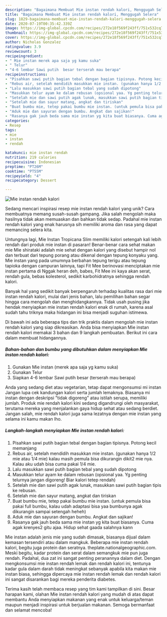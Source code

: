 ```yaml
---
description: "Bagaimana Membuat Mie instan rendah kalori, Menggugah Selera"
title: "Bagaimana Membuat Mie instan rendah kalori, Menggugah Selera"
slug: 1829-bagaimana-membuat-mie-instan-rendah-kalori-menggugah-selera
date: 2020-07-19T00:35:42.339Z
image: https://img-global.cpcdn.com/recipes/272e18f569f243ff/751x532cq70/mie-instan-rendah-kalori-foto-resep-utama.jpg
thumbnail: https://img-global.cpcdn.com/recipes/272e18f569f243ff/751x532cq70/mie-instan-rendah-kalori-foto-resep-utama.jpg
cover: https://img-global.cpcdn.com/recipes/272e18f569f243ff/751x532cq70/mie-instan-rendah-kalori-foto-resep-utama.jpg
author: Nicholas Gonzalez
ratingvalue: 3.9
reviewcount: 3
recipeingredient:
- " Mie instan merek apa saja yg kamu suka"
- " Telur"
- "4-6 lembar Sawi putih  besar terserah mau berapa"
recipeinstructions:
- "Pisahkan sawi putih bagian tebal dengan bagian tipisnya. Potong kecil memanjang"
- "Rebus air, setelah mendidih masukkan mie instan. (gunakan hanya 1/2 mie atau 1/4 mie) kalau masih pemula bisa dikurangin dikit2 mie nya. Kalau aku udah bisa cuma pakai 1/4 mie."
- "Lalu masukkan sawi putih bagian tebal yang sudah dipotong"
- "Masukkan telur ayam ke dalam rebusan (opsional yaa. Yg penting telurnya jangan digoreng! Biar kalori tetep rendah)"
- "Setelah mie dan sawi putih agak lunak, masukkan sawi putih bagian tipis ke rebusan."
- "Setelah mie dan sayur matang, angkat dan tiriskan"
- "Buat bumbu mie, tetep pakai bumbu mie instan. (untuk pemula bisa pakai full bumbu, kalau udah adaptasi bisa yaa bumbunya agak dikurangin sampai setengah heheh)"
- "Aduk mie dan sayuran dengan bumbu. Angkat dan sajikan!"
- "Rasanya gak jauh beda sama mie instan yg kita buat biasanya. Cuma agak krenyes2 gitu ajaa. Hidup sehat gaada salahnya kann"
categories:
- Resep
tags:
- mie
- instan
- rendah

katakunci: mie instan rendah 
nutrition: 219 calories
recipecuisine: Indonesian
preptime: "PT26M"
cooktime: "PT55M"
recipeyield: "4"
recipecategory: Dessert

---
```



![Mie instan rendah kalori](https://img-global.cpcdn.com/recipes/272e18f569f243ff/751x532cq70/mie-instan-rendah-kalori-foto-resep-utama.jpg)

Sedang mencari inspirasi resep mie instan rendah kalori yang unik? Cara membuatnya memang susah-susah gampang. Jika salah mengolah maka hasilnya tidak akan memuaskan dan bahkan tidak sedap. Padahal mie instan rendah kalori yang enak harusnya sih memiliki aroma dan rasa yang dapat memancing selera kita.

Untungnya lagi, Mie Instan Tropicana Slim memiliki kalori setengah kali lebih rendah dari produk mie instan di pasaran! Benar-benar cara sehat makan mie Mie shirataki adalah mie sehat dengan kalori yang disebut hampir nol dan terbuat dari tepung porang atau dikenal dengan tepung konyaku yang. Mie instan yang pada umumnya berbahan tepung terigu atau tepung tapioka dengan campuran lainnya, tapi Fit Mee berinovasi menciptakan mie instan pertama di Nggak heran deh, babes, Fit Mee ini kaya akan serat, rendah gula, bebas kolesterol, sedikit karbohidratnya sehingga rendah kalori.

Banyak hal yang sedikit banyak berpengaruh terhadap kualitas rasa dari mie instan rendah kalori, mulai dari jenis bahan, lalu pemilihan bahan segar hingga cara mengolah dan menghidangkannya. Tidak usah pusing jika hendak menyiapkan mie instan rendah kalori enak di rumah, karena asal sudah tahu triknya maka hidangan ini bisa menjadi suguhan istimewa.


Di bawah ini ada beberapa tips dan trik praktis dalam mengolah mie instan rendah kalori yang siap dikreasikan. Anda bisa menyiapkan Mie instan rendah kalori memakai 3 bahan dan 9 langkah pembuatan. Berikut ini cara dalam membuat hidangannya.

<!--inarticleads1-->

##### Bahan-bahan dan bumbu yang dibutuhkan dalam menyiapkan Mie instan rendah kalori:

1. Gunakan  Mie instan (merek apa saja yg kamu suka)
1. Gunakan  Telur
1. Siapkan 4-6 lembar Sawi putih  besar (terserah mau berapa)


Anda yang sedang diet atau vegetarian, tetap dapat mengonsumsi mi instan Jangan lupa cek kandungan kalori serta jumlah lemaknya. Biasanya mi instan dengan deskripsi &#34;tidak digoreng&#34; atau istilah serupa, memiliki jumlah. Produk mie rendah kalori kini sedang digandrungi oleh masyarakat, terutama mereka yang menjalankan gaya hidup sehat atau sedang berdiet. Jangan salah, mie rendah kalori juga sama lezatnya dengan mie instan yang selama ini kamu makan lho. 

<!--inarticleads2-->

##### Langkah-langkah menyiapkan Mie instan rendah kalori:

1. Pisahkan sawi putih bagian tebal dengan bagian tipisnya. Potong kecil memanjang
1. Rebus air, setelah mendidih masukkan mie instan. (gunakan hanya 1/2 mie atau 1/4 mie) kalau masih pemula bisa dikurangin dikit2 mie nya. Kalau aku udah bisa cuma pakai 1/4 mie.
1. Lalu masukkan sawi putih bagian tebal yang sudah dipotong
1. Masukkan telur ayam ke dalam rebusan (opsional yaa. Yg penting telurnya jangan digoreng! Biar kalori tetep rendah)
1. Setelah mie dan sawi putih agak lunak, masukkan sawi putih bagian tipis ke rebusan.
1. Setelah mie dan sayur matang, angkat dan tiriskan
1. Buat bumbu mie, tetep pakai bumbu mie instan. (untuk pemula bisa pakai full bumbu, kalau udah adaptasi bisa yaa bumbunya agak dikurangin sampai setengah heheh)
1. Aduk mie dan sayuran dengan bumbu. Angkat dan sajikan!
1. Rasanya gak jauh beda sama mie instan yg kita buat biasanya. Cuma agak krenyes2 gitu ajaa. Hidup sehat gaada salahnya kann


Mie instan adalah jenis mie yang sudah dimasak, biasanya dijual dalam kemasan tersendiri atau dalam mangkuk. Beberapa mie instan rendah kalori, begitu juga protein dan seratnya. theplate.nationalgeographic.com. Meski begitu, kadar protein dan serat dalam semangkuk mie pun juga rendah. Padahal, dua zat ini sangat penting peranannya dalam diet. Dengan mengkonsumsi mie instan rendah lemak dan rendah kalori ini, tentunya kadar gula dalam darah tidak meningkat sebanyak apabila kita makan mie instan biasa, sehingga dipercaya mie instan rendah lemak dan rendah kalori ini sangat disarankan bagi mereka penderita diabetes. 

Terima kasih telah membaca resep yang tim kami tampilkan di sini. Besar harapan kami, olahan Mie instan rendah kalori yang mudah di atas dapat membantu Anda menyiapkan makanan yang enak untuk keluarga/teman maupun menjadi inspirasi untuk berjualan makanan. Semoga bermanfaat dan selamat mencoba!
